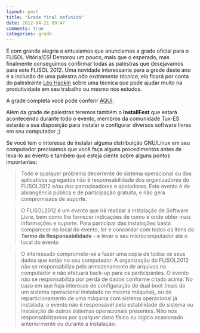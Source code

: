 ```yaml
---
layout: post
title: "Grade final definida"
date: 2012-04-21 09:47
comments: true
categories: grade
---
```


É com grande alegria e entusiamos que anunciamos a grade oficial para o FLISOL Vitória/ES! Demorou um pouco, mais que o esperado, mas finalmente conseguimos confirmar todas as palestras que desejavamos para este FLISOL 2012. Uma novidade interessante para a grede deste ano é a inclusão de uma palestra _não exatamente técnica_, ela ficará por conta do palestrante [Léo Hackin](pomodoro) sobre uma técnica que pode ajudar muito na produtividade em seu trabalho ou mesmo nos estudos.

A grade completa você pode conferir [AQUI](schedule).

Além da grade de palestras teremos também o **InstallFest** que estará acontecendo durante todo o evento, membros da comunidade Tux-ES estarão a sua disposição para instalar e configurar diversos software livres em seu computador ;)

Se você tem o interesse de instalar alguma distribuição GNU/Linux em seu computador precisamos que você faça alguns procedimentos antes de leva-lo ao evento e também que esteja ciente sobre alguns pontos importantes:

> Todo e qualquer problema decorrente do sistema operacional ou dos aplicativos agregados não é responsabilidade dos organizadores do FLISOL2012 e/ou dos patrocinadores e apoiadores. Este evento é de abrangência pública e de participação gratuita, e não gera compromissos de suporte. 

> O FLISOL2012 é um evento que irá realizar a instalação de Software Livre, bem como lhe fornecer indicações de como e onde obter mais informações e suporte. Para participar das instalações basta comparecer no local do evento, ler e concordar com todos os itens do **Termo de Responsabilidade** - e levar o seu microcomputador até o local do evento 

> O interessado compromete-se a fazer uma cópia de todos os seus dados que estão no seu computador. A organização do FLISOL2012 não se responsabiliza pelo armazenamento de arquivos no computador e não efetuará back-up para os participantes. O evento não se responsabiliza por perda de dados conforme citado acima. No caso em que haja interesse de configuração de dual boot (mais de um sistema operacional instalado na mesma máquina), ou de reparticionamento de uma máquina com sistema operacional já instalada, o evento não é responsável pela estabilidade do sistema ou instalação de outros sistemas operacionais presentes. Não nos responsabilizamos por qualquer dano físico ou lógico ocasionado anteriormente ou durante a instalação. 
